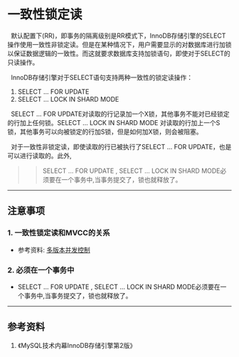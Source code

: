 # 一致性锁定读
&nbsp;&nbsp;默认配置下(RR)，即事务的隔离级别是RR模式下，InnoDB存储引擎的SELECT操作使用一致性非锁定读。但是在某种情况下，用户需要显示的对数据库进行加锁以保证数据逻辑的一致性。而这就要求数据库支持加锁语句，即使对于SELECT的只读操作。

&nbsp;&nbsp;InnoDB存储引擎对于SELECT语句支持两种一致性的锁定读操作：
1. SELECT ... FOR UPDATE
2. SELECT ... LOCK IN SHARD MODE

&nbsp;&nbsp;SELECT ... FOR UPDATE对读取的行记录加一个X锁，其他事务不能对已经锁定的行加上任何锁。SELECT ... LOCK IN SHARD MODE 对读取的行加上一个S锁，其他事务可以向被锁定的行加S锁，但是如何加X锁，则会被阻塞。

&nbsp;&nbsp;对于一致性非锁定读，即使读取的行已被执行了SELECT ... FOR UPDATE，也是可以进行读取的。此外,
 >> SELECT ... FOR UPDATE , SELECT ... LOCK IN SHARD MODE必须要在一个事务中,当事务提交了，锁也就释放了。

---
## 注意事项
### 1. 一致性锁定读和MVCC的关系
+ 参考资料: [多版本并发控制](./002.InnoDB之多版本并发控制-MVCC.md)
  
### 2. 必须在一个事务中
+  SELECT ... FOR UPDATE , SELECT ... LOCK IN SHARD MODE必须要在一个事务中,当事务提交了，锁也就释放了。
  
---
## 参考资料
1. 《MySQL技术内幕InnoDB存储引擎第2版》 